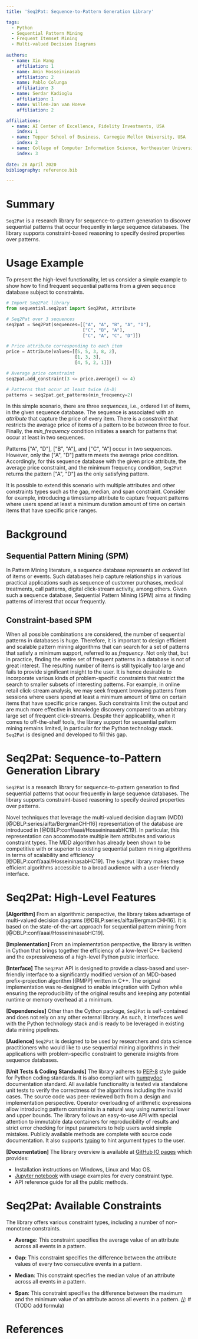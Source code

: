 ```yaml
---
title: 'Seq2Pat: Sequence-to-Pattern Generation Library'

tags:
  - Python
  - Sequential Pattern Mining
  - Frequent Itemset Mining
  - Multi-valued Decision Diagrams
  
authors:
  - name: Xin Wang
    affiliation: 1
  - name: Amin Hosseininasab
    affiliation: 2
  - name: Pablo Colunga
    affiliation: 3
  - name: Serdar Kadioglu
    affiliation: 1
  - name: Willem-Jan van Hoeve
    affiliation: 2

affiliations:
  - name: AI Center of Excellence, Fidelity Investments, USA
    index: 1
  - name: Tepper School of Business, Carnegie Mellon University, USA
    index: 2
  - name: College of Computer Information Science, Northeaster University, USA
    index: 3
    
date: 28 April 2020
bibliography: reference.bib

---
```


# Summary

`Seq2Pat` is a research library for sequence-to-pattern generation to 
discover sequential patterns that occur frequently in large sequence databases. 
The library supports constraint-based reasoning to specify desired properties over patterns.   
  
# Usage Example

To present the high-level functionality, let us consider a simple example to 
show how to find frequent sequential patterns from a given sequence database subject to constraints.   
  
```python
# Import Seq2Pat library
from sequential.seq2pat import Seq2Pat, Attribute   

# Seq2Pat over 3 sequences
seq2pat = Seq2Pat(sequences=[["A", "A", "B", "A", "D"],   
		                     ["C", "B", "A"],  
							 ["C", "A", "C", "D"]]) 

# Price attribute corresponding to each item
price = Attribute(values=[[5, 5, 3, 8, 2],    
						  [1, 3, 3],
						  [4, 5, 2, 1]])    

# Average price constraint  
seq2pat.add_constraint(3 <= price.average() <= 4)    

# Patterns that occur at least twice (A-D) 
patterns = seq2pat.get_patterns(min_frequency=2)
```

In this simple scenario, 
there are three _sequences_, i.e., ordered list of items, in the given sequence database. 
The sequence is associated with an _attribute_ that capture the price of every item. 
There is a _constraint_ that restricts the average price of items of a pattern to be between three to four. 
Finally, the _min_frequency_ condition initiates a search for patterns that occur at least in two sequences.   
  
Patterns ["A", "D"], ["B", "A"], and ["C", "A"] occur in two sequences. 
However, only the ["A", "D"] pattern meets the average price condition. 
Accordingly, for this sequence database with the given price attribute, 
the average price constraint, and the minimum frequency condition, 
`Seq2Pat` returns the pattern ["A", "D"] as the only satisfying pattern.

It is possible to extend this scenario with multiple attributes 
and other constraints types such as the gap, median, and span constraint. 
Consider for example, introducing a timestamp attribute to 
capture frequent patterns where users spend at least a minimum duration 
amount of time on certain items that have specific price ranges.    
   
# Background

## Sequential Pattern Mining (SPM)

In Pattern Mining literature, 
a sequence database represents an _ordered_ list of items or events. 
Such databases help capture relationships in various practical applications such as 
sequence of customer purchases, medical treatments, call patterns, digital click-stream activity, among others. 
Given such a sequence database, Sequential Pattern Mining (SPM) aims at finding patterns of interest 
that occur frequently. 
  
## Constraint-based SPM

When all possible combinations are considered, 
the number of sequential patterns in databases is huge. 
Therefore, it is important to design efficient and scalable 
pattern mining algorithms that can search for a set of patterns 
that satisfy a minimum support, referred to as _frequency_. 
Not only that, but in practice, finding the entire set of 
frequent patterns in a database is not of great interest. 
The resulting number of items is still typically too large 
and fails to provide significant insight to the user. 
It is hence desirable to incorporate various kinds of 
problem-specific constraints that restrict the search to 
smaller subsets of interesting patterns. 
For example, in online retail click-stream analysis, 
we may seek frequent browsing patterns from sessions 
where users spend at least a minimum amount of time on certain items 
that have specific price ranges. 
Such constraints limit the output and are much more effective 
in knowledge discovery compared to an arbitrary large set of 
frequent click-streams. 
Despite their applicability, when it comes to off-the-shelf 
tools, the library support for sequential pattern mining remains limited, 
in particular for the Python technology stack. 
`Seq2Pat` is designed and developed to fill this gap.

# Seq2Pat: Sequence-to-Pattern Generation Library

`Seq2Pat` is a research library for sequence-to-pattern generation 
to find sequential patterns that occur frequently in large sequence databases. 
The library supports constraint-based reasoning to specify desired properties over patterns.   

Novel techniques that leverage the multi-valued decision diagram 
(MDD) [@DBLP:series/aifta/BergmanCHH16] representation of the database are introduced
in [@DBLP:conf/aaai/HosseininasabHC19]. In particular, this representation can 
accommodate multiple item attributes and various constraint types. 
The MDD algorithm has already been shown to be competitive with or 
superior to existing sequential pattern mining algorithms in terms of 
scalability and efficiency [@DBLP:conf/aaai/HosseininasabHC19]. 
The `Seq2Pat` library makes these efficient algorithms 
accessible to a broad audience with a user-friendly interface.

# Seq2Pat: High-Level Features  
    
**[Algorithm]**
From an algorithmic perspective, 
the library takes advantage of multi-valued decision diagrams [@DBLP:series/aifta/BergmanCHH16].
It is based on the state-of-the-art approach for sequential pattern mining from [@DBLP:conf/aaai/HosseininasabHC19].   

**[Implementation]**
From an implementation perspective, 
the library is written in Cython that brings together the efficiency of 
a low-level C++ backend and the expressiveness of a high-level Python public interface.   
 
**[Interface]**
The `Seq2Pat` API is designed to provide a class-based and user-friendly 
interface to a significantly modified version of an MDD-based prefix-projection 
algorithm [@MPP] written in C++. 
The original implementation was re-designed to enable integration with Cython 
while ensuring the reproducibility of the original results and keeping any 
potential runtime or memory overhead at a minimum. 
  
**[Dependencies]**
Other than the Cython package, `Seq2Pat` is self-contained and does not rely on 
any other external library. As such, it interfaces well with the Python 
technology stack and is ready to be leveraged in existing data mining pipelines.  

**[Audience]**
`Seq2Pat` is designed to be used by researchers and data science practitioners 
who would like to use sequential mining algorithms in their applications with 
problem-specific constraint to generate insights from sequence databases. 

**[Unit Tests & Coding Standards]**
The library adheres to [PEP-8](https://www.python.org/dev/peps/pep-0008/) 
style guide for Python coding standards. 
It is also compliant with [numpydoc](https://numpy.org/devdocs/docs/howto_document.html) 
documentation standard. 
All available functionality is tested via standalone unit tests to 
verify the correctness of the algorithms including the invalid cases. 
The source code was peer-reviewed both from a design and implementation perspective. 
Operator overloading of arithmetic expressions allow introducing 
pattern constraints in a natural way using numerical lower and upper bounds. 
The library follows an easy-to-use API with special attention to 
immutable data containers for reproducibility of results and 
strict error checking for input parameters to help users avoid simple mistakes. 
Publicly available methods are complete with source code documentation. 
It also supports [typing](https://docs.python.org/3/library/typing.html#module-typing) 
to hint argument types to the user. 

**[Documentation]**
The library overview is available at 
[GitHub IO pages](https://fmr-llc.github.io/seq2pat/quick.html) 
which provides: 
* Installation instructions on Windows, Linux and Mac OS.
* [Jupyter notebook](https://github.com/fmr-llc/seq2pat/blob/master/notebooks/usage_example.ipynb) 
with usage examples for every constraint type.
* API reference guide for all the public methods.

# Seq2Pat: Available Constraints

The library offers various constraint types, 
including a number of non-monotone constraints.  
 
* **Average**: This constraint specifies the average value of an attribute across all events in a pattern.
 
[//]: # (TODO add formula)

* **Gap**: This constraint specifies the difference between the attribute values of every two consecutive events in a pattern.  

[//]: # (TODO add formula) 

* **Median**: This constraint specifies the median value of an attribute across all events in a pattern.  

[//]: # (TODO add formula)

* **Span**: This constraint specifies the difference between the maximum and the minimum value of an attribute across all events in a pattern.
[//]: # (TODO add formula)

[//]: # (TODO Add Alternatives to list a number of existing SPM algorithms, libraries, list pros/cons of the availability tools/languages, ease-of-use of our API, Attributes/Constraints etc. + add Scalability)
 
# References